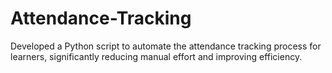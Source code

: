 # Attendance-Tracking
Developed a Python script to automate the attendance tracking process for learners, significantly reducing manual effort and improving efficiency.
